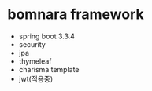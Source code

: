 # bomnara framework
- spring boot 3.3.4
- security
- jpa
- thymeleaf
- charisma template
- jwt(적용중)
